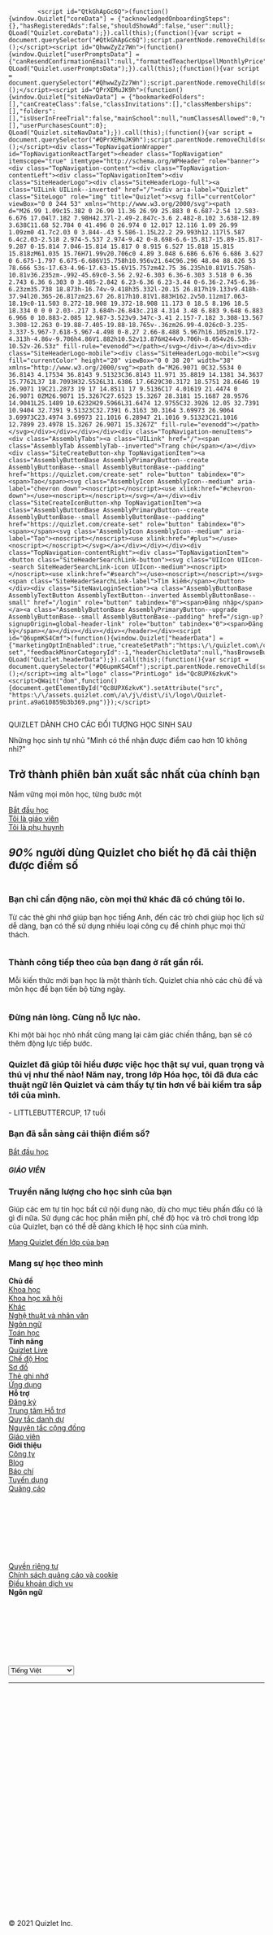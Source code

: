 
<!DOCTYPE html>

<html lang="vi" class="webkit chrome cursor">
<head><title>Nhiều học cụ và thẻ ghi nhớ, tất cả đều miễn phí | Quizlet</title><link rel="preconnect" href="https://assets.quizlet.com"><link as="font" crossorigin="anonymous" href="https://assets.quizlet.com/a/j/dist/i/fonts/latin-basic/hurmegeosans-no2-400.7f3badcdcf2aadb.woff2" rel="preload" type="font/woff2"><link as="font" crossorigin="anonymous" href="https://assets.quizlet.com/a/j/dist/i/fonts/latin-sup/hurmegeosans-no2-400.0e0d6172d8923f8.woff2" rel="preload" type="font/woff2"><link as="font" crossorigin="anonymous" href="https://assets.quizlet.com/a/j/dist/i/fonts/latin-basic/hurmegeosans-no2-600.58e7761738b2022.woff2" rel="preload" type="font/woff2"><link as="font" crossorigin="anonymous" href="https://assets.quizlet.com/a/j/dist/i/fonts/latin-ext/hurmegeosans-no2-600.5fc563260c39eea.woff2" rel="preload" type="font/woff2"><link as="font" crossorigin="anonymous" href="https://assets.quizlet.com/a/j/dist/i/fonts/latin-sup/hurmegeosans-no2-600.9c15c1f83df97ea.woff2" rel="preload" type="font/woff2"><link as="font" crossorigin="anonymous" href="https://assets.quizlet.com/a/j/dist/i/fonts/latin-basic/hurmegeosans-no2-700.97a80bb0229b9a8.woff2" rel="preload" type="font/woff2"><link as="font" crossorigin="anonymous" href="https://assets.quizlet.com/a/j/dist/i/fonts/latin-sup/hurmegeosans-no2-700.42f8ecee380b6fd.woff2" rel="preload" type="font/woff2"><link as="fetch" crossorigin="anonymous" href="https://assets.quizlet.com/a/j/dist/i/icons.28d55ff22cc78a79fae7.svg" rel="preload"><link rel="stylesheet" type="text/css" href="https://assets.quizlet.com/a/j/dist/c/global.29e01abcdd0cee8.css"><link rel="stylesheet" type="text/css" href="https://assets.quizlet.com/a/j/dist/c/prismic.81bf60366b66e07.css"><link rel="stylesheet" type="text/css" href="https://assets.quizlet.com/a/j/dist/c/prismic_homepage.c115f8161610a4b.css"><link rel="stylesheet" type="text/css" href="https://assets.quizlet.com/a/j/dist/c/common.3e0db5947f1fd83.css"><link rel="stylesheet" type="text/css" href="https://assets.quizlet.com/a/j/dist/c/ui.b10a1a4c1356f26.css"><link rel="stylesheet" type="text/css" href="https://assets.quizlet.com/a/j/dist/c/header_and_common.ecf79f5c3fb561a.css"><meta property="og:site_name" content="Quizlet"><meta name="viewport" content="width=device-width, initial-scale=1.0, maximum-scale=5.0"><link rel="shortcut icon" href="https://assets.quizlet.com/a/j/dist/i/favicon.6e263725c926227.ico"><link rel="manifest" href="/manifest.webmanifest"><meta name="description" content="Quizlet cung cấp các công cụ học tập đơn giản giúp bạn có thể học bất cứ gì. Bắt đầu học hôm nay với các thẻ ghi nhớ, trò chơi và học cụ — tất cả đều miễn phí."><meta property="og:title" content="Quizlet"><meta property="og:type" content="website"><meta property="og:image" content="https://assets.quizlet.com/a/j/dist/i/brandmark/1024.ce363eb63469f80.png"><meta property="fb:app_id" content="2232594215"><script type="application/ld+json">{"@context":"http://schema.org","@type":"WebSite","url":"https://quizlet.com/","potentialAction":{"@type":"SearchAction","target":"https://quizlet.com/subject/{q}/","query-input":"required name=q"}}</script><link rel="canonical" href="https://quizlet.com/vi"><link rel="alternate" href="https://quizlet.com/de" hreflang="de"><link rel="alternate" href="https://quizlet.com/en-gb" hreflang="en-gb"><link rel="alternate" href="https://quizlet.com/" hreflang="en-us"><link rel="alternate" href="https://quizlet.com/es" hreflang="es"><link rel="alternate" href="https://quizlet.com/fr-fr" hreflang="fr-fr"><link rel="alternate" href="https://quizlet.com/fr-ca" hreflang="fr-ca"><link rel="alternate" href="https://quizlet.com/id" hreflang="id"><link rel="alternate" href="https://quizlet.com/it" hreflang="it"><link rel="alternate" href="https://quizlet.com/nl" hreflang="nl"><link rel="alternate" href="https://quizlet.com/pl" hreflang="pl"><link rel="alternate" href="https://quizlet.com/pt-br" hreflang="pt-br"><link rel="alternate" href="https://quizlet.com/ru" hreflang="ru"><link rel="alternate" href="https://quizlet.com/tr" hreflang="tr"><link rel="alternate" href="https://quizlet.com/vi" hreflang="vi"><link rel="alternate" href="https://quizlet.com/ko" hreflang="ko"><link rel="alternate" href="https://quizlet.com/zh-cn" hreflang="zh-cn"><link rel="alternate" href="https://quizlet.com/zh-tw" hreflang="zh-tw"><link rel="alternate" href="https://quizlet.com/ja" hreflang="ja"><meta name="referrer" content="origin-when-cross-origin"><meta name="color-scheme" content="light dark"><script>var _rollbarConfig = {"accessToken":"27dcc4189dcf44d98247b58699a3e517","captureUncaught":true,"captureUnhandledRejections":true,"enabled":true,"hostWhiteList":["quizlet.com\\\/(?!(static\\\/rollbar))"],"ignoredMessages":["InvalidStateError","UnknownError","Can't execute code from a freed script","Cannot read property 'getBoundingClientRect' of null","null is not an object (evaluating 'elem.getBoundingClientRect')","Unexpected end of script","Unexpected EOF","Unexpected token","You cannot select a question if the current study step is not a question. The current study step type is: Checkpoint.","Other unknown error exception_not_found","ResizeObserver loop limit exceeded","Origin is not allowed.*","Ad container with id dfp-.*",".*__gCrWeb.*",".*b\\.postMessage is not a function.*",".*evaluating 'a.__AMP_TOP'*",".*The play\\(\\) request was interrupted by a call to pause\\(\\).*",".*mobicip.*",".*hilitor.*",".*Blocked a frame with origin.*",".*event is not defined.*",".*get property 'page_attr_domain' of undefined or null.*",".*didEnterViewPort",".*ms exceeded"],"maxItems":50,"payload":{"code_version":"ac7b65af11f0102637d6962f9aab98f69d24e1aa","context":"Homepage\/index","q_domain":"loggedoutcontent","q_group":"usergrowth","q_subdomain":"homepagelo","q_subgroup":"activation","server":{"root":".\/"},"environment":"production","client":{"javascript":{"source_map_enabled":true,"code_version":"ac7b65af11f0102637d6962f9aab98f69d24e1aa","guess_uncaught_frames":true}},"person":{"id":"-1499906917220928900","username":null}},"rollbarJsUrl":"\/static\/rollbarv2.3.9.min.js"};if (window.location.host === 'localhost') _rollbarConfig.payload.environment = 'development';_rollbarConfig.transform = function(payload) {try {if (window.FS) payload.fullstoryUrl = FS.getCurrentSessionURL(true);function o(m) {payload.q_domain = m[0];payload.q_subdomain = m[1];payload.q_group = m[2];payload.q_subgroup = m[3];return payload;}var T = ["\/Ads:\/","ads","adpartner","ads",null,"\/AppleAppStoreNotification\/","payments",null,"subscriptions",null,"\/GMS\/","payments",null,"subscriptions",null,"\/zuora\/","payments",null,"subscriptions",null,"\/TypeError: Cannot get property 'timeStamp' of undefined or null\/","ads",null,"ads",null,"\/utm_source=adbless\/","ads",null,"ads",null];var S = ["\/app\\\/j\\\/ads\\\/|app\\\/j\\\/components\\\/(Ad|AdHeading|SetPage.*?Adz?s?)\\.tsx\/","ads","adpartner","ads",null,"\/app\\\/j\\\/.+\\\/.*(Seller|Verified)\/","learningassistant","studypaths","learningassistant",null,"\/app\\\/j\\\/admin_premium\\\/\/","learningassistant","studypaths","learningassistant",null,"\/app\\\/j\\\/co.*\\\/.+\\\/.*(Paid|Premium|Preview|Purchaseable|PrepPack)\/","learningassistant","studypaths","learningassistant",null,"\/app\\\/j\\\/prep_packs\\\/\/","learningassistant","studypaths","learningassistant",null,"\/marketplace\/","learningassistant","studypaths","learningassistant",null,"\/ads\\.intentiq\\.com\/","ads",null,"ads",null];var b = payload.body || {};var e = b.trace && b.trace.exception;var d = (e && (e.raw || e.description || e.message)) || (b.message && b.message.body);if (d.length) for (var i1 = 0; i1 < T.length; i1 += 5) if (d.match(new RegExp(T[i1], 'i'))) return o(T.slice(i1 + 1, i1 + 4));for (var f = '', fs = (b.trace && b.trace.frames) || [], i2 = 0; i2 < fs.length; f += (fs[i2] && fs[i2].filename && '|'+fs[i2].filename) || '', i2++);if (f.length) for (var i3 = 0; i3 < S.length; i3 += 5) if (f.match(new RegExp(S[i3], 'i'))) return o(S.slice(i3 + 1, i3 + 4));return payload;} catch (e) {return payload;}};_rollbarConfig.checkIgnore = function shouldIgnore(isUncaught, args, payload) {if (navigator.plugins["Gnome Shell Integration"]) {return true;}var body = payload.body || {};var ted = body.trace && body.trace.exception && body.trace.exception.description;var tews = (body.trace && body.trace.extra && body.trace.extra._wrappedSource);if (ted && tews && ted === 'TypeError: window.top is null' && tews.match(/handlePageBlur\(\)/)) {return true;}if (ted && ted.match(/Uncaught TypeError: no access/)) {var t = body.telemetry || [];for (var i = t.length - 1; i >= 0; i--) {var tb = (t[i] && t[i].body) || {};if (tb.message === "no access" && tb.stack && tb.stack.replace(/[\r\n]/,'').match(/TypeError: no access.*HTMLVideoElement/gm)) {return true;}}}if (ted && ted.match(/__firefox__/)) return true;if (ted && ted.match(/identifier is a reserved word/i)) return true;var ter = body.trace && body.trace.exception && body.trace.exception.raw;if (ter && (ter.match(/TypeError: Failed to fetch/) ||    ter.match(/TypeError: The certificate for this server is invalid.*pagead2\.googlesyndication\.com/) ||ter.match(/TypeError: An SSL error has occurred and a secure connection to the server cannot be made/))) {var t = body.telemetry || [];for (var i = t.length - 1; i >= 0; i--) {var tb = (t[i] && t[i].body) || {};if (tb.status_code === null && tb.method === "get" && tb.subtype === "fetch" && tb.url && tb.url.match(/\.googlesyndication\.com/)) {return true;}}}var m = (body.message && body.message.body) || (body.exception && body.exception && body.exception.message);if (m && (m.match(/unhandled rejection was null or undefined/) || m.match(/Access-Control-Allow-Origin/))) {return true;}var tem = (body.trace && body.trace.exception && body.trace.exception.message);var otf = (body.orig_trace && body.orig_trace.frames) || [];if (tem && (tem.match(/this\.selector is null/) || tem.match(/s is undefined/) || tem.match(/src/))) {for (var i = otf.length - 1; i >= 0; i--) {var of = (otf[i] && otf[i].filename) || "";if (of && (of.match(/https:\/\/cdn\.cookielaw\.org.*\.js/))) {return true;}}}if (tem && tem.match(/property \'frameElement\' of null/)) {for (var i = otf.length - 1; i >= 0; i--) {var of = (otf[i] && otf[i].filename) || "";if (of && (of.match(/moatads/))) return true;}}if (tem && tem.match(/undefined is not an object \(evaluating \'t\.renderTimes\[c\]\.timeStamp\'\)/)) {for (var i = otf.length - 1; i >= 0; i--) {var of = (otf[i] && otf[i].filename) || "";if (of && (of.match(/https:\/\/c\.amazon-adsystem\.com\/aax2\/apstag\.js/))) {return true;}}}return false;};</script><script>var _originForRollbar = window.location.origin || window.location.protocol + '//' + window.location.hostname + (window.location.port ? ':' + window.location.port: '');_rollbarConfig.enabled = _rollbarConfig.enabled && _originForRollbar === "https:\/\/quizlet.com";</script><script>!function(r){function o(n){if(e[n])return e[n].exports;var t=e[n]={exports:{},id:n,loaded:!1};return r[n].call(t.exports,t,t.exports,o),t.loaded=!0,t.exports}var e={};return o.m=r,o.c=e,o.p="",o(0)}([function(r,o,e){"use strict";var n=e(1),t=e(4);_rollbarConfig=_rollbarConfig||{},_rollbarConfig.rollbarJsUrl=_rollbarConfig.rollbarJsUrl||"https://cdnjs.cloudflare.com/ajax/libs/rollbar.js/2.6.1/rollbar.min.js",_rollbarConfig.async=void 0===_rollbarConfig.async||_rollbarConfig.async;var a=n.setupShim(window,_rollbarConfig),l=t(_rollbarConfig);window.rollbar=n.Rollbar,a.loadFull(window,document,!_rollbarConfig.async,_rollbarConfig,l)},function(r,o,e){"use strict";function n(r){return function(){try{return r.apply(this,arguments)}catch(r){try{console.error("[Rollbar]: Internal error",r)}catch(r){}}}}function t(r,o){this.options=r,this._rollbarOldOnError=null;var e=s++;this.shimId=function(){return e},"undefined"!=typeof window&&window._rollbarShims&&(window._rollbarShims[e]={handler:o,messages:[]})}function a(r,o){if(r){var e=o.globalAlias||"Rollbar";if("object"==typeof r[e])return r[e];r._rollbarShims={},r._rollbarWrappedError=null;var t=new p(o);return n(function(){o.captureUncaught&&(t._rollbarOldOnError=r.onerror,i.captureUncaughtExceptions(r,t,!0),i.wrapGlobals(r,t,!0)),o.captureUnhandledRejections&&i.captureUnhandledRejections(r,t,!0);var n=o.autoInstrument;return o.enabled!==!1&&(void 0===n||n===!0||"object"==typeof n&&n.network)&&r.addEventListener&&(r.addEventListener("load",t.captureLoad.bind(t)),r.addEventListener("DOMContentLoaded",t.captureDomContentLoaded.bind(t))),r[e]=t,t})()}}function l(r){return n(function(){var o=this,e=Array.prototype.slice.call(arguments,0),n={shim:o,method:r,args:e,ts:new Date};window._rollbarShims[this.shimId()].messages.push(n)})}var i=e(2),s=0,d=e(3),c=function(r,o){return new t(r,o)},p=function(r){return new d(c,r)};t.prototype.loadFull=function(r,o,e,t,a){var l=function(){var o;if(void 0===r._rollbarDidLoad){o=new Error("rollbar.js did not load");for(var e,n,t,l,i=0;e=r._rollbarShims[i++];)for(e=e.messages||[];n=e.shift();)for(t=n.args||[],i=0;i<t.length;++i)if(l=t[i],"function"==typeof l){l(o);break}}"function"==typeof a&&a(o)},i=!1,s=o.createElement("script"),d=o.getElementsByTagName("script")[0],c=d.parentNode;s.crossOrigin="",s.src=t.rollbarJsUrl,e||(s.async=!0),s.onload=s.onreadystatechange=n(function(){if(!(i||this.readyState&&"loaded"!==this.readyState&&"complete"!==this.readyState)){s.onload=s.onreadystatechange=null;try{c.removeChild(s)}catch(r){}i=!0,l()}}),c.insertBefore(s,d)},t.prototype.wrap=function(r,o,e){try{var n;if(n="function"==typeof o?o:function(){return o||{}},"function"!=typeof r)return r;if(r._isWrap)return r;if(!r._rollbar_wrapped&&(r._rollbar_wrapped=function(){e&&"function"==typeof e&&e.apply(this,arguments);try{return r.apply(this,arguments)}catch(e){var o=e;throw o&&("string"==typeof o&&(o=new String(o)),o._rollbarContext=n()||{},o._rollbarContext._wrappedSource=r.toString(),window._rollbarWrappedError=o),o}},r._rollbar_wrapped._isWrap=!0,r.hasOwnProperty))for(var t in r)r.hasOwnProperty(t)&&(r._rollbar_wrapped[t]=r[t]);return r._rollbar_wrapped}catch(o){return r}};for(var u="log,debug,info,warn,warning,error,critical,global,configure,handleUncaughtException,handleUnhandledRejection,captureEvent,captureDomContentLoaded,captureLoad".split(","),f=0;f<u.length;++f)t.prototype[u[f]]=l(u[f]);r.exports={setupShim:a,Rollbar:p}},function(r,o){"use strict";function e(r,o,e){if(r){var t;if("function"==typeof o._rollbarOldOnError)t=o._rollbarOldOnError;else if(r.onerror){for(t=r.onerror;t._rollbarOldOnError;)t=t._rollbarOldOnError;o._rollbarOldOnError=t}var a=function(){var e=Array.prototype.slice.call(arguments,0);n(r,o,t,e)};e&&(a._rollbarOldOnError=t),r.onerror=a}}function n(r,o,e,n){r._rollbarWrappedError&&(n[4]||(n[4]=r._rollbarWrappedError),n[5]||(n[5]=r._rollbarWrappedError._rollbarContext),r._rollbarWrappedError=null),o.handleUncaughtException.apply(o,n),e&&e.apply(r,n)}function t(r,o,e){if(r){"function"==typeof r._rollbarURH&&r._rollbarURH.belongsToShim&&r.removeEventListener("unhandledrejection",r._rollbarURH);var n=function(r){var e,n,t;try{e=r.reason}catch(r){e=void 0}try{n=r.promise}catch(r){n="[unhandledrejection] error getting `promise` from event"}try{t=r.detail,!e&&t&&(e=t.reason,n=t.promise)}catch(r){}e||(e="[unhandledrejection] error getting `reason` from event"),o&&o.handleUnhandledRejection&&o.handleUnhandledRejection(e,n)};n.belongsToShim=e,r._rollbarURH=n,r.addEventListener("unhandledrejection",n)}}function a(r,o,e){if(r){var n,t,a="EventTarget,Window,Node,ApplicationCache,AudioTrackList,ChannelMergerNode,CryptoOperation,EventSource,FileReader,HTMLUnknownElement,IDBDatabase,IDBRequest,IDBTransaction,KeyOperation,MediaController,MessagePort,ModalWindow,Notification,SVGElementInstance,Screen,TextTrack,TextTrackCue,TextTrackList,WebSocket,WebSocketWorker,Worker,XMLHttpRequest,XMLHttpRequestEventTarget,XMLHttpRequestUpload".split(",");for(n=0;n<a.length;++n)t=a[n],r[t]&&r[t].prototype&&l(o,r[t].prototype,e)}}function l(r,o,e){if(o.hasOwnProperty&&o.hasOwnProperty("addEventListener")){for(var n=o.addEventListener;n._rollbarOldAdd&&n.belongsToShim;)n=n._rollbarOldAdd;var t=function(o,e,t){n.call(this,o,r.wrap(e),t)};t._rollbarOldAdd=n,t.belongsToShim=e,o.addEventListener=t;for(var a=o.removeEventListener;a._rollbarOldRemove&&a.belongsToShim;)a=a._rollbarOldRemove;var l=function(r,o,e){a.call(this,r,o&&o._rollbar_wrapped||o,e)};l._rollbarOldRemove=a,l.belongsToShim=e,o.removeEventListener=l}}r.exports={captureUncaughtExceptions:e,captureUnhandledRejections:t,wrapGlobals:a}},function(r,o){"use strict";function e(r,o){this.impl=r(o,this),this.options=o,n(e.prototype)}function n(r){for(var o=function(r){return function(){var o=Array.prototype.slice.call(arguments,0);if(this.impl[r])return this.impl[r].apply(this.impl,o)}},e="log,debug,info,warn,warning,error,critical,global,configure,handleUncaughtException,handleUnhandledRejection,_createItem,wrap,loadFull,shimId,captureEvent,captureDomContentLoaded,captureLoad".split(","),n=0;n<e.length;n++)r[e[n]]=o(e[n])}e.prototype._swapAndProcessMessages=function(r,o){this.impl=r(this.options);for(var e,n,t;e=o.shift();)n=e.method,t=e.args,this[n]&&"function"==typeof this[n]&&("captureDomContentLoaded"===n||"captureLoad"===n?this[n].apply(this,[t[0],e.ts]):this[n].apply(this,t));return this},r.exports=e},function(r,o){"use strict";r.exports=function(r){return function(o){if(!o&&!window._rollbarInitialized){r=r||{};for(var e,n,t=r.globalAlias||"Rollbar",a=window.rollbar,l=function(r){return new a(r)},i=0;e=window._rollbarShims[i++];)n||(n=e.handler),e.handler._swapAndProcessMessages(l,e.messages);window[t]=n,window._rollbarInitialized=!0}}}}]);</script><script>var Quizlet = {"LOGGED_IN":false,"SERVER_TIME":1619059311,"DEBUG":false,"shouldReportLoggingErrors":true,"cstokenName":"qtkn","blackAndWhitelistObfuscatedRegexesByLang":{"en":{"black":"b\\ttubs\\ehts\\nib\\|b\\ssas\\ehts\\nib\\|huggin|eloh?]s\\-[ytoob|eloh?]s\\-[ttub|rekcuss\\)kcoc|kcid:?(|b\\?skcid?)s\\a?:(s\\?staeb\\|b\\kcids\\ymb\\|)kcoc|kcid:?(s\\)ruoy|sih|ym|a:?(s\\kcusb\\|b\\ffo?s\\gnikrejb\\|b\\ffo?]-s\\[krejb\\|b\\ffo?s\\gnikcajb\\|b\\ffo?]-s\\[kcajb\\|kcid?s\\yeknod|b\\erohwb\\|toggaf|b\\zzijb\\|b\\boj?]-s\\[wolbb\\|b\\eye?]-s\\[tnalsb\\|b\\yekcoj?]-s\\[lemacb\\|b\\ssa?]-s\\[dralb\\|b\\ssa?]-s\\[tafb\\|nmad?]-s\\[dog|daeh*s\\lewot|kcoc*s\\?skcus|kcid*s\\?skcus|regginb\\|)dr!?(agginb\\|rekcap*s\\egduf|kcuf|ssa?]-s\\[bmud|gab?]-s\\[ehcuod|b\\?stnucb\\|kcuskcoc|b\\?selohssab\\","white":"b\\tnuc]\u00ff|\u00f6|\u00ef|\u00e4|\u00fc]\u0233|\u016b|\u0153|\u014d|\u012b|\u0113|\u00e6|\u0101|u|i[db\\|ttubs\\ehts\\nis\\)mih|reh|uoy|em:?(s\\etib|ttubs\\ehts\\nis\\niap|ssas\\ehts\\nis\\niap"},"es":{"black":"nole]j|g[oc|]a|o[reluc|)agrev|adreim:?(?]-s\\[al?]-s\\[a?]-s\\[etev|b\\agrevb\\|sallopalpos|b\\?sa?kkiramb\\|]o|a[damam|solucemal|atup]o|a[jih|atup?]-s\\[ed?]-s\\[]o|a[jih|ajap?]-s\\[anu?]-s\\[recah|)rod|r:?(allof|erdam]-s\\[ut]-s\\[ed]-s\\[ahcnoc|sallopapuhc|]oa[dapuhc","white":"b\\esrallofirepmeb\\|b\\arelucseb\\|b\\odapuhcs\\?ratseb\\"},"de":{"black":"lethcuwhcs|rehcstulznawhcs|neppop|nrepmip|reggin|itfum|neseom|es\u00f6m|emmik|ekanak|eztarbkcak|eztof|kcifb\\|nesmub|hcsrab\\|rettirlana","white":"b\\?eztesegs\\?sehcs?'kcifb\\"}},"audioSpeeds":{"ja":{"normal":83,"slow":60,"medium":70},"ko":{"normal":83,"slow":60,"medium":70},"fr":{"normal":100,"slow":60,"medium":75},"default":{"normal":100,"slow":70,"medium":85}},"cloudFlareRay":"643b7ed9ffa5c75d-HAN","dataDogRUMAppConfig":{"applicationId":"0f1645fd-ded9-480a-8ea0-fed4e53eb287","clientToken":"puba96159dd70cb6e36c91af0fc971406bb","env":"prod","resourceSampleRate":100,"sampleRate":0.01,"version":"ac7b65af11f0102637d6962f9aab98f69d24e1aa"},"ownershipTags":{"q_domain":"loggedoutcontent","q_group":"usergrowth","q_subdomain":"homepagelo","q_subgroup":"activation"},"didJustUpgrade":null,"uid":"-1499906917220928900","user":null,"abTestConfiguration":[{"name":"FloorOpenWrap[default,ads]","canEnroll":false,"copyTestConfiguration":null,"prismicTestConfiguration":null,"isEnrolled":false,"variationSubjectToEnrollmentRules":null},{"name":"FlashcardAdPreload[default,ads]","canEnroll":false,"copyTestConfiguration":null,"prismicTestConfiguration":null,"isEnrolled":false,"variationSubjectToEnrollmentRules":null},{"name":"PreloadI18n","canEnroll":false,"copyTestConfiguration":null,"prismicTestConfiguration":null,"isEnrolled":true,"variationSubjectToEnrollmentRules":"control"},{"name":"AdLightningScriptHoldOut[default,ads]","canEnroll":false,"copyTestConfiguration":null,"prismicTestConfiguration":null,"isEnrolled":false,"variationSubjectToEnrollmentRules":null},{"name":"ClientEventloggerDelivery","canEnroll":false,"copyTestConfiguration":null,"prismicTestConfiguration":null,"isEnrolled":true,"variationSubjectToEnrollmentRules":"control"},{"name":"LearnModeRemoveSidebarAds[default,ads]","canEnroll":true,"copyTestConfiguration":null,"prismicTestConfiguration":null,"isEnrolled":false,"variationSubjectToEnrollmentRules":"control"},{"name":"DestroySlotOnUnmountedAdComponent[default,ads]","canEnroll":false,"copyTestConfiguration":null,"prismicTestConfiguration":null,"isEnrolled":false,"variationSubjectToEnrollmentRules":null},{"name":"SetPageStudyTopNav[default,engagement,growth,ads]","canEnroll":false,"copyTestConfiguration":null,"prismicTestConfiguration":null,"isEnrolled":false,"variationSubjectToEnrollmentRules":null},{"name":"CompareFreePlan[default,subscriptions]","canEnroll":false,"copyTestConfiguration":null,"prismicTestConfiguration":null,"isEnrolled":false,"variationSubjectToEnrollmentRules":null},{"name":"FullPageSignupV2[default,growth]","canEnroll":false,"copyTestConfiguration":null,"prismicTestConfiguration":null,"isEnrolled":true,"variationSubjectToEnrollmentRules":"control"},{"name":"CardPreviewAdDismissable[default,ads]","canEnroll":true,"copyTestConfiguration":null,"prismicTestConfiguration":null,"isEnrolled":false,"variationSubjectToEnrollmentRules":"control"},{"name":"SignupFormRemoveFinePrint[default,growth]","canEnroll":false,"copyTestConfiguration":null,"prismicTestConfiguration":null,"isEnrolled":false,"variationSubjectToEnrollmentRules":"experiment"},{"name":"SignupFormValueProp[default,growth]","canEnroll":false,"copyTestConfiguration":null,"prismicTestConfiguration":null,"isEnrolled":true,"variationSubjectToEnrollmentRules":"v1"},{"name":"CaptureBirthdayOnFBSignupWeb[default,growth]","canEnroll":true,"copyTestConfiguration":null,"prismicTestConfiguration":null,"isEnrolled":false,"variationSubjectToEnrollmentRules":"enabled"},{"name":"CaptureBirthdayOnFBSignupNative[default,growth]","canEnroll":false,"copyTestConfiguration":null,"prismicTestConfiguration":null,"isEnrolled":false,"variationSubjectToEnrollmentRules":null},{"name":"SignupAssemblification[default,growth]","canEnroll":false,"copyTestConfiguration":null,"prismicTestConfiguration":null,"isEnrolled":false,"variationSubjectToEnrollmentRules":null},{"name":"CardsPreviewSignupCardPlacement[default,growth]","canEnroll":false,"copyTestConfiguration":null,"prismicTestConfiguration":null,"isEnrolled":false,"variationSubjectToEnrollmentRules":"control"},{"name":"ZuoraCheckoutPage[default,subscriptions]","canEnroll":false,"copyTestConfiguration":null,"prismicTestConfiguration":null,"isEnrolled":false,"variationSubjectToEnrollmentRules":null},{"name":"RefreshRestrictionOnModalAction[default,ads]","canEnroll":true,"copyTestConfiguration":null,"prismicTestConfiguration":null,"isEnrolled":false,"variationSubjectToEnrollmentRules":"control"},{"name":"ClearAdSlotBeforeResize[default,ads]","canEnroll":false,"copyTestConfiguration":null,"prismicTestConfiguration":null,"isEnrolled":false,"variationSubjectToEnrollmentRules":null},{"name":"StudyModesTopNavRound2[default,ads,engagement,growth]","canEnroll":false,"copyTestConfiguration":null,"prismicTestConfiguration":null,"isEnrolled":false,"variationSubjectToEnrollmentRules":"newTopNav"},{"name":"OpenWrapIdentityHubSolutionsHoldbackV2[default,ads]","canEnroll":false,"copyTestConfiguration":null,"prismicTestConfiguration":null,"isEnrolled":false,"variationSubjectToEnrollmentRules":null},{"name":"EnableBritePool[default,ads]","canEnroll":true,"copyTestConfiguration":null,"prismicTestConfiguration":null,"isEnrolled":false,"variationSubjectToEnrollmentRules":"enabled"},{"name":"SetPageStudyPreviewSignupOptionsReorderV2[default,growth]","canEnroll":false,"copyTestConfiguration":null,"prismicTestConfiguration":null,"isEnrolled":false,"variationSubjectToEnrollmentRules":"variant2"},{"name":"SideBarAdsSizingV2[default,ads]","canEnroll":false,"copyTestConfiguration":null,"prismicTestConfiguration":null,"isEnrolled":false,"variationSubjectToEnrollmentRules":null},{"name":"SetPageSideAdsStickyHoldback[default,ads]","canEnroll":false,"copyTestConfiguration":null,"prismicTestConfiguration":null,"isEnrolled":false,"variationSubjectToEnrollmentRules":null},{"name":"AscendeumOnSetPageV2","canEnroll":false,"copyTestConfiguration":null,"prismicTestConfiguration":null,"isEnrolled":false,"variationSubjectToEnrollmentRules":null},{"name":"JsAssetDefaultPriority","canEnroll":false,"copyTestConfiguration":null,"prismicTestConfiguration":null,"isEnrolled":false,"variationSubjectToEnrollmentRules":"control"},{"name":"StudyLoopMilestone1[default,ads,engagement]","canEnroll":false,"copyTestConfiguration":null,"prismicTestConfiguration":null,"isEnrolled":false,"variationSubjectToEnrollmentRules":null},{"name":"SpellStudyModeAdV2[default,ads]","canEnroll":true,"copyTestConfiguration":null,"prismicTestConfiguration":null,"isEnrolled":false,"variationSubjectToEnrollmentRules":"firstEvery5"},{"name":"WriteStudyModeAdV2[default,ads]","canEnroll":true,"copyTestConfiguration":null,"prismicTestConfiguration":null,"isEnrolled":false,"variationSubjectToEnrollmentRules":"control"},{"name":"SuggestedSetsCarouselRedesign","canEnroll":false,"copyTestConfiguration":null,"prismicTestConfiguration":null,"isEnrolled":false,"variationSubjectToEnrollmentRules":null},{"name":"ParentCheckoutV2[default,subscriptions]","canEnroll":true,"copyTestConfiguration":null,"prismicTestConfiguration":null,"isEnrolled":false,"variationSubjectToEnrollmentRules":"control"},{"name":"GeneratedMcqDistractorsT12021[default,engagement]","canEnroll":true,"copyTestConfiguration":null,"prismicTestConfiguration":null,"isEnrolled":false,"variationSubjectToEnrollmentRules":"control"},{"name":"AscendeumAdsV7","canEnroll":true,"copyTestConfiguration":null,"prismicTestConfiguration":null,"isEnrolled":false,"variationSubjectToEnrollmentRules":"control"},{"name":"TeacherReferralsLanding[default,growth]","canEnroll":false,"copyTestConfiguration":null,"prismicTestConfiguration":null,"isEnrolled":false,"variationSubjectToEnrollmentRules":null},{"name":"SetPageMwebNativeShare[default,growth]","canEnroll":true,"copyTestConfiguration":null,"prismicTestConfiguration":null,"isEnrolled":false,"variationSubjectToEnrollmentRules":"experiment"},{"name":"LoginWithEmail","canEnroll":false,"copyTestConfiguration":null,"prismicTestConfiguration":null,"isEnrolled":false,"variationSubjectToEnrollmentRules":null},{"name":"NoDuplicateEmailOauthWeb","canEnroll":false,"copyTestConfiguration":null,"prismicTestConfiguration":null,"isEnrolled":false,"variationSubjectToEnrollmentRules":null},{"name":"SimplifiedSetPageTest","canEnroll":false,"copyTestConfiguration":null,"prismicTestConfiguration":null,"isEnrolled":false,"variationSubjectToEnrollmentRules":null},{"name":"OptimizeSetPageClassSetsQuery[default,growth]","canEnroll":false,"copyTestConfiguration":null,"prismicTestConfiguration":null,"isEnrolled":false,"variationSubjectToEnrollmentRules":null},{"name":"SearchCoursesPhrasesHoldoutV2[default,suggestions]","canEnroll":false,"copyTestConfiguration":null,"prismicTestConfiguration":null,"isEnrolled":false,"variationSubjectToEnrollmentRules":"experiment"},{"name":"SearchBeTheChange[default,search,marketplace]","canEnroll":false,"copyTestConfiguration":null,"prismicTestConfiguration":null,"isEnrolled":false,"variationSubjectToEnrollmentRules":null},{"name":"adsHoldOut_20180315","canEnroll":false,"copyTestConfiguration":null,"prismicTestConfiguration":null,"isEnrolled":false,"variationSubjectToEnrollmentRules":null},{"name":"SearchShouldLogImpressions","canEnroll":false,"copyTestConfiguration":null,"prismicTestConfiguration":null,"isEnrolled":false,"variationSubjectToEnrollmentRules":"shouldLog"},{"name":"FlashcardsHintWithFlip[default,growth]","canEnroll":false,"copyTestConfiguration":null,"prismicTestConfiguration":null,"isEnrolled":false,"variationSubjectToEnrollmentRules":null},{"name":"SetPageSetPreviewSsr","canEnroll":true,"copyTestConfiguration":null,"prismicTestConfiguration":null,"isEnrolled":false,"variationSubjectToEnrollmentRules":"contentfulWithWaitCursor"},{"name":"SearchLinearRankingFunction[default,search]","canEnroll":true,"copyTestConfiguration":null,"prismicTestConfiguration":null,"isEnrolled":false,"variationSubjectToEnrollmentRules":"experiment"},{"name":"SetPageEarlyLinks","canEnroll":false,"copyTestConfiguration":null,"prismicTestConfiguration":null,"isEnrolled":false,"variationSubjectToEnrollmentRules":null},{"name":"FillInTheBlankML","canEnroll":false,"copyTestConfiguration":null,"prismicTestConfiguration":null,"isEnrolled":false,"variationSubjectToEnrollmentRules":null},{"name":"SurveyFakeDoor[default,growth]","canEnroll":false,"copyTestConfiguration":null,"prismicTestConfiguration":null,"isEnrolled":false,"variationSubjectToEnrollmentRules":null},{"name":"CopyABTestModesCardsSignupTitleekNma","canEnroll":false,"copyTestConfiguration":{"name":"CopyABTestModesCardsSignupTitleekNma","messageKey":"modes.cards.signup.title","targetLocale":"en-us","variations":{"Continue Studying":"Sign up and continue studying. It's free!"},"owningTeam":"activation"},"prismicTestConfiguration":null,"isEnrolled":false,"variationSubjectToEnrollmentRules":"control"},{"name":"CopyABTestGlobalSignUpModalIAmAParenteQPEk","canEnroll":false,"copyTestConfiguration":{"name":"CopyABTestGlobalSignUpModalIAmAParenteQPEk","messageKey":"global.sign_up_modal.i_am_a_parent","targetLocale":"en-us","variations":{"variation1":"I'm a parent of a student"},"owningTeam":"subs growth"},"prismicTestConfiguration":null,"isEnrolled":false,"variationSubjectToEnrollmentRules":null}],"i18nFlagExternalizedMessages":false,"isGoogleOneTapEnabled":true,"isPageloadDataCollectionEnabled":true,"adConfig":{"adsDisabledReasons":["logged_out_homepage"],"areAdsDisabled":true,"britePool":{"enabled":false,"apiKey":"4db31df1-e5c3-4614-987e-6a57915379db"},"browserData":{"browserVersion":"90.0.4430.85","osName":"Linux","osVersion":"","countryCode":"vn","regionCode":"hn"},"forcePWTVersionId":null,"isBCSEnabled":false,"keyValues":{"childDirected":"no","n":"vi","l":"0","pa":"Homepage_index","p":"1","v":"1","iefft":"1","rpv":"93","b":"Chrome","ot":"0"},"outOfPageSlotsNumber":0,"registeredAds":[],"shouldClearAdSlot":false,"shouldLogAdRequests":false,"shouldLogOWReceivedBids":false,"shouldLogWinningBids":true,"shouldFloorOpenWrap":false,"shouldUseAscendeum":false,"tagForChildDirectedTreatment":0},"underAgeCutoff":13,"upsellPrice":"47,88\u00a0US$","upsellMonthlyPrice":"3,99\u00a0US$","upsellProductType":14,"freeTrialPrice":"0\u00a0US$","goUpsellPrice":"35,88\u00a0US$","goUpsellMonthlyPrice":"2,99\u00a0US$","recurlyKey":"ewr1-74WTM8nDUDdRhj2nlyzwZj","extraSessionUUIDs":["b94ad8cc-461d-4cac-b19c-b1d7743ea096","1f491035-af6b-47fa-8882-583f5d24c4c6","2728b1e7-6976-4f45-a216-ec36f44df366","aec766d1-73df-4ed8-a20e-111a4818e848","a0f5676a-f88d-4c51-a79f-bcbbf0be3a20"],"countryCode":"vn","lowerTeacherAgeBound":20,"upperTeacherAgeBound":80,"requestId":"FzsNKjAR6sG9aaD699e3","colorTheme":"default","colorThemeFromSystem":true,"upgradeData":{"freeTrial":{"amount":7,"unit":"day"},"willUpgradeThroughPartner":false},"derivedLocale":"vi","shouldIncludeCrawlSource":true,"eventloggerDevName":null};Quizlet.actionString = "Homepage\"index".replace(/"/g, '/');Quizlet.pickColorTheme = function(theme) {if (theme === Quizlet.colorTheme) return;document.body.className = document.body.className.replace(/theme-(default|night)/g, '');document.body.className += ' theme-' + theme;Quizlet.colorTheme = theme;Quizlet._colorThemeListeners.forEach(function(l) { l(theme); });window.logPageAction && window.logPageAction(theme === 'night' ? 'night_theme_toggled_on' : 'night_theme_toggled_off');};Quizlet._colorThemeListeners = [];Quizlet.addColorThemeListener = function(l) {Quizlet._colorThemeListeners.push(l);};Quizlet.removeColorThemeListener = function(l) {var i = Quizlet._colorThemeListeners.indexOf(l);Quizlet._colorThemeListeners.splice(i, 1);};</script><script>window.ga=function(){(ga.q=ga.q||[]).push(arguments)};ga.l=+new Date;window.QWait=function(){QWait.p.push(arguments)};QWait.p=[];window.QLoad=function(){QLoad.p.push(arguments)};QLoad.p=[];</script><script>(function cleanUrl() {const urlToBeCleaned = new URL(window.location);if (urlToBeCleaned && urlToBeCleaned.searchParams && urlToBeCleaned.searchParams.get('funnelUUID') !== null) {urlToBeCleaned.searchParams.delete('funnelUUID');window.history.replaceState({}, document.title, urlToBeCleaned.toString());}})();</script><script> window.getBrazeSdkKey = '6f8c2b67-8bd5-42f6-9c5f-571d9701f693'; </script><script>(function(g,b){b.getCsToken=function(){var a;a=g.cookie.match("(?:^|;)\\s*"+b.cstokenName.replace(/[\-\[\]{}()*+?.,\\^$|#\s]/g,"$&")+"=([^;]*)");return null!==a?decodeURIComponent(a[1]):null};b.appendCstokenToForm=function(a){var d=b.getCsToken();d?(b.setHiddenFormElement(a,"cstoken",d),b.addCsTokenDebugging(a)):Rollbar.warning("csrf_cookie_missing")};b.setHiddenFormElement=function(a,b,e){var c=!1;if(a.querySelectorAll){var f=a.querySelectorAll("input[type='hidden'][name='"+b+"']");if(0<f.length)for(var c=
  !0,h=0;h<f.length;h++)f[h].value=e}c||(c=g.createElement("input"),c.type="hidden",c.name=b,c.value=e,a.appendChild(c))};b.addCsTokenDebugging=function(a){b.setHiddenFormElement(a,"cstokenV2",b.getCsTokenV2());b.setHiddenFormElement(a,"cstokenFieldCount",""+b.getFormFieldCount(a,"cstoken"));b.setHiddenFormElement(a,"cstokenSetByJs","1")};b.getCsTokenV2=function(){for(var a=b.cstokenName+"=",d=document.cookie?document.cookie.split(/;\s*/):[],e=[],c=0;c<d.length;c++){var f=d[c];f&&0===f.indexOf(a)&&
  e.push(f.substr(a.length))}return e.join(";")};b.getFormFieldCount=function(a,b){for(var e=0,c=0;c<a.elements.length;c++)"hidden"===a.elements[c].type&&a.elements[c].name===b&&e++;return e};var k=function(a){a=a.target||a.srcElement;var d=a.method.toLowerCase();"post"!==d&&"put"!==d&&"delete"!==d&&"patch"!==d||b.appendCstokenToForm(a)};"addEventListener"in g?g.addEventListener("submit",k,!1):g.attachEvent&&g.attachEvent("onsubmit",k);})(document,Quizlet);
</script><script>(function() {var ajax = new XMLHttpRequest();ajax.open('GET', "https:\/\/assets.quizlet.com\/a\/j\/dist\/i\/icons.28d55ff22cc78a79fae7.svg");ajax.send();ajax.onload = function() {if (ajax.status === 404) return Rollbar.error('Error fetching SVG sprite sheet (not found)');else if (ajax.status !== 200) return Rollbar.warning('Error fetching SVG sprite sheet (bad response)', { code: ajax.status });var div = document.createElement('div');div.style.display = 'none';div.innerHTML = ajax.responseText;var waitForBody = setInterval(function() {if (document.body) {clearInterval(waitForBody);document.body.insertBefore(div, document.body.childNodes[0]);}}, 10);};})();</script><link as="script" href="https://assets.quizlet.com/a/j/dist/prismic.e38a44b14875b9c16677.js" rel="preload"><script src="https://assets.quizlet.com/a/j/dist/prismic.e38a44b14875b9c16677.js" async></script><link as="script" href="https://assets.quizlet.com/a/j/dist/main.9014a7612a4b32ec42ba.js" rel="preload"><script src="https://assets.quizlet.com/a/j/dist/main.9014a7612a4b32ec42ba.js" async></script><link as="script" href="https://assets.quizlet.com/a/j/dist/i18n.4085457515702bffcca0.js" rel="preload"><script src="https://assets.quizlet.com/a/j/dist/i18n.4085457515702bffcca0.js" async></script><link as="script" href="https://assets.quizlet.com/a/j/dist/header_and_common.0191f0fbac668d1b0da4.js" rel="preload"><script src="https://assets.quizlet.com/a/j/dist/header_and_common.0191f0fbac668d1b0da4.js" async></script><link as="script" href="https://assets.quizlet.com/a/j/dist/quizlet_global.1a6065156f16c3ffd19f.js" rel="preload"><script src="https://assets.quizlet.com/a/j/dist/quizlet_global.1a6065156f16c3ffd19f.js" async></script><link as="script" href="https://assets.quizlet.com/a/j/dist/react.e60443244306f18.js" rel="preload"><script src="https://assets.quizlet.com/a/j/dist/react.e60443244306f18.js" async></script><link as="script" href="https://assets.quizlet.com/a/j/dist/immutable.e15b76ba92a6b61.js" rel="preload"><script src="https://assets.quizlet.com/a/j/dist/immutable.e15b76ba92a6b61.js" async></script><link as="script" href="https://assets.quizlet.com/a/j/dist/redux.5a3eb36dc36481f.js" rel="preload"><script src="https://assets.quizlet.com/a/j/dist/redux.5a3eb36dc36481f.js" async></script><link as="script" href="https://assets.quizlet.com/a/j/dist/quizlet_shared_kotlin.fc19da3d9318c97.js" rel="preload"><script src="https://assets.quizlet.com/a/j/dist/quizlet_shared_kotlin.fc19da3d9318c97.js" async></script><link as="script" href="https://assets.quizlet.com/a/j/dist/pinyin_converter.09ef7e237e349a2.js" rel="preload"><script src="https://assets.quizlet.com/a/j/dist/pinyin_converter.09ef7e237e349a2.js" async></script><link as="script" href="https://assets.quizlet.com/a/j/dist/kotlin_serialization.bfaff9dae77afce.js" rel="preload"><script src="https://assets.quizlet.com/a/j/dist/kotlin_serialization.bfaff9dae77afce.js" async></script><link as="script" href="https://assets.quizlet.com/a/j/dist/grader.fc36b71eb778d59.js" rel="preload"><script src="https://assets.quizlet.com/a/j/dist/grader.fc36b71eb778d59.js" async></script><link as="script" href="https://assets.quizlet.com/a/j/dist/assistant_generator.7f2cb847566f092.js" rel="preload"><script src="https://assets.quizlet.com/a/j/dist/assistant_generator.7f2cb847566f092.js" async></script><link as="script" href="https://assets.quizlet.com/a/j/dist/progress.4ae4d7f620cc063.js" rel="preload"><script src="https://assets.quizlet.com/a/j/dist/progress.4ae4d7f620cc063.js" async></script><link as="script" href="https://assets.quizlet.com/a/j/dist/common.72dfe27b8e5f9e4.js" rel="preload"><script src="https://assets.quizlet.com/a/j/dist/common.72dfe27b8e5f9e4.js" async></script><script>(function() {var ajax = new XMLHttpRequest();var url = 'https://el.' + window.location.hostname.split('.').slice(-2).join('.');ajax.open('POST', url);ajax.setRequestHeader('content-type', 'text/plain');ajax.send(JSON.stringify({"namespace":"events","type":"page_actions","event":{"action_name":"metric_check_page_header","client_timestamp":1619059311.9269,"user_agent":"Mozilla\/5.0 (X11; Linux x86_64) AppleWebKit\/537.36 (KHTML, like Gecko) Chrome\/90.0.4430.85 Safari\/537.36","additional_info":"{\"transaction_name\":\"Homepage\\\/index\"}"}}));})();</script><link as="script" href="https://accounts.google.com/gsi/client" rel="preload"><script src="https://accounts.google.com/gsi/client" onload="QLoad('Quizlet.oneTap')" async></script><link as="script" href="https://appleid.cdn-apple.com/appleauth/static/jsapi/appleid/1/en_US/appleid.auth.js" rel="preload"><script src="https://appleid.cdn-apple.com/appleauth/static/jsapi/appleid/1/en_US/appleid.auth.js" async></script></head><body class="homepage index prismic-page has-footer has-sticky-header qad-is-hiding theme-default" itemscope itemtype="http://schema.org/WebPage">
<script>if (typeof window.matchMedia === 'function') {var pickTheme = Quizlet.pickColorTheme;var mql = window.matchMedia('(prefers-color-scheme: dark)');var hasListener = false;function pickAuto() { pickTheme(mql.matches ? 'night' : 'default'); }function setupAuto() {if (!Quizlet.colorThemeFromSystem) return;if (!hasListener) {mql.addListener(pickAuto);hasListener = true;}pickAuto();}function teardownAuto() {if (hasListener) mql.removeListener(pickAuto);hasListener = false;}setupAuto();Quizlet.pickColorTheme = function(t) {if (t === 'auto') {Quizlet.colorThemeFromSystem = true;setupAuto();} else {Quizlet.colorThemeFromSystem = false;teardownAuto();pickTheme(t);}};} else {Quizlet.colorThemeFromSystem = false;Quizlet.pickColorTheme('default');}</script>
<div class="ads ad adsbox doubleclick ad-placement carbon-ads __isAdBlockerEnabled" style="position: absolute; width: 10px; height: 10px; left: -100px; top: -100px;">&nbsp;</div>
<div class="site">

			<script id="QtkGhApGc6Q">(function(){window.Quizlet["coreData"] = {"acknowledgedOnboardingSteps":{},"hasRegisteredAds":false,"shouldShowAd":false,"user":null}; QLoad("Quizlet.coreData");}).call(this);(function(){var script = document.querySelector("#QtkGhApGc6Q");script.parentNode.removeChild(script);})();</script><script id="QhwwZyZz7Wn">(function(){window.Quizlet["userPromptsData"] = {"canResendConfirmationEmail":null,"formattedTeacherUpsellMonthlyPrice":null,"hasExceededMaxConfirmationEmailResends":null,"requestUri":"\/vi","shouldShowBrazilAmbassadorPrompt":false,"shouldShowConfirmEmailPrompt":false,"shouldShowTeacherStatusPrompt":false,"resetPasswordLink":null,"supportEmail":null}; QLoad("Quizlet.userPromptsData");}).call(this);(function(){var script = document.querySelector("#QhwwZyZz7Wn");script.parentNode.removeChild(script);})();</script><script id="QPrXEMuJK9h">(function(){window.Quizlet["siteNavData"] = {"bookmarkedFolders":[],"canCreateClass":false,"classInvitations":[],"classMemberships":[],"folders":[],"isUserInFreeTrial":false,"mainSchool":null,"numClassesAllowed":0,"numClassesUsed":0,"numSetsCreated":0,"shouldShowNewNav":false,"shouldShowGCSEResourceCenter":false,"shouldShowProgressDashboard":false,"showBlog":false,"showStudentReferral":false,"showTeacherReferral":false,"showRenewLink":false,"user":null,"userSchools":[],"userPurchasesCount":0}; QLoad("Quizlet.siteNavData");}).call(this);(function(){var script = document.querySelector("#QPrXEMuJK9h");script.parentNode.removeChild(script);})();</script><div class="TopNavigationWrapper" id="TopNavigationReactTarget"><header class="TopNavigation" itemscope="true" itemtype="http://schema.org/WPHeader" role="banner"><div class="TopNavigation-content"><div class="TopNavigation-contentLeft"><div class="TopNavigationItem"><div class="SiteHeaderLogo"><div class="SiteHeaderLogo-full"><a class="UILink UILink--inverted" href="/"><div aria-label="Quizlet" class="SiteLogo" role="img" title="Quizlet"><svg fill="currentColor" viewBox="0 0 244 53" xmlns="http://www.w3.org/2000/svg"><path d="M26.99 1.09c15.382 0 26.99 11.36 26.99 25.883 0 6.687-2.54 12.583-6.676 17.04l7.182 7.98H42.37l-2.49-2.847c-3.6 2.482-8.102 3.638-12.89 3.638C11.68 52.784 0 41.496 0 26.974 0 12.017 12.116 1.09 26.99 1.09zm0 41.7c2.03 0 3.844-.43 5.586-1.15L22.2 29.993h12.117l5.587 6.4c2.03-2.518 2.974-5.537 2.974-9.42 0-8.698-6.6-15.817-15.89-15.817-9.287 0-15.814 7.046-15.814 15.817 0 8.915 6.527 15.818 15.815 15.818zM61.035 15.76H71.99v20.706c0 4.89 3.048 6.686 6.676 6.686 3.627 0 6.675-1.797 6.675-6.686V15.758h10.956v21.64C96.296 48.04 88.026 53 78.666 53s-17.63-4.96-17.63-15.6V15.757zm42.75 36.235h10.81V15.758h-10.81v36.235zm-.992-45.69c0-3.56 2.92-6.303 6.36-6.303 3.518 0 6.36 2.743 6.36 6.303 0 3.485-2.842 6.23-6.36 6.23-3.44 0-6.36-2.745-6.36-6.23zm35.738 18.873h-16.74v-9.418h35.332l-20.15 26.817h19.133v9.418h-37.94l20.365-26.817zm23.67 26.817h10.81V1.883H162.2v50.11zm17.063-18.19c0-11.503 8.272-18.908 19.372-18.908 11.173 0 18.5 8.196 18.5 18.334 0 0 0 2.03-.217 3.684h-26.843c.218 4.314 3.48 6.883 9.648 6.883 6.966 0 10.883-2.085 12.987-3.523v9.347c-3.41 2.157-7.182 3.308-13.567 3.308-12.263 0-19.88-7.405-19.88-18.765v-.36zm26.99-4.026c0-3.235-3.337-5.967-7.618-5.967-4.498 0-8.27 2.66-8.488 5.967h16.105zm19.172-4.313h-4.86v-9.706h4.86V1.882h10.52v13.876H244v9.706h-8.054v26.53h-10.52v-26.53z" fill-rule="evenodd"></path></svg></div></a></div><div class="SiteHeaderLogo-mobile"><div class="SiteHeaderLogo-mobile"><svg fill="currentColor" height="20" viewBox="0 0 38 20" width="38" xmlns="http://www.w3.org/2000/svg"><path d="M26.9071 0C32.5534 0 36.8143 4.17534 36.8143 9.51323C36.8143 11.971 35.8819 14.1381 34.3637 15.7762L37 18.7093H32.5526L31.6386 17.6629C30.3172 18.5751 28.6646 19 26.9071 19C21.2873 19 17 14.8511 17 9.5136C17 4.01619 21.4474 0 26.9071 0ZM26.9071 15.3267C27.6523 15.3267 28.3181 15.1687 28.9576 14.9041L25.1489 10.6232H29.5966L31.6474 12.9755C32.3926 12.05 32.7391 10.9404 32.7391 9.51323C32.7391 6.3163 30.3164 3.69973 26.9064 3.69973C23.4974 3.69973 21.1016 6.28947 21.1016 9.51323C21.1016 12.7899 23.4978 15.3267 26.9071 15.3267Z" fill-rule="evenodd"></path></svg></div></div></div></div><div class="TopNavigation-menuItems"><div class="AssemblyTabs"><a class="UILink" href="/"><span class="AssemblyTab AssemblyTab--inverted">Trang chủ</span></a></div><div class="SiteCreateButton-xhp TopNavigationItem"><a class="AssemblyButtonBase AssemblyPrimaryButton--create AssemblyButtonBase--small AssemblyButtonBase--padding" href="https://quizlet.com/create-set" role="button" tabindex="0"><span>Tạo</span><svg class="AssemblyIcon AssemblyIcon--medium" aria-label="chevron down"><noscript></noscript><use xlink:href="#chevron-down"></use><noscript></noscript></svg></a></div><div class="SiteCreateIconButton-xhp TopNavigationItem"><a class="AssemblyButtonBase AssemblyPrimaryButton--create AssemblyButtonBase--small AssemblyButtonBase--padding" href="https://quizlet.com/create-set" role="button" tabindex="0"><span></span><svg class="AssemblyIcon AssemblyIcon--medium" aria-label="Tạo"><noscript></noscript><use xlink:href="#plus"></use><noscript></noscript></svg></a></div></div></div><div class="TopNavigation-contentRight"><div class="TopNavigationItem"><button class="SiteHeaderSearchLink-button"><svg class="UIIcon UIIcon--search SiteHeaderSearchLink-icon UIIcon--medium"><noscript></noscript><use xlink:href="#search"></use><noscript></noscript></svg><span class="SiteHeaderSearchLink-label">Tìm kiếm</span></button></div><div class="SiteNavLoginSection"><a class="AssemblyButtonBase AssemblyTextButton AssemblyTextButton--inverted AssemblyButtonBase--small" href="/login" role="button" tabindex="0"><span>Đăng nhập</span></a><a class="AssemblyButtonBase AssemblyPrimaryButton--upgrade AssemblyButtonBase--small AssemblyButtonBase--padding" href="/sign-up?signupOrigin=global-header-link" role="button" tabindex="0"><span>Đăng ký</span></a></div></div></div></header></div><script id="Q6upmKS4Cmf">(function(){window.Quizlet["headerData"] = {"marketingOptInEnabled":true,"createSetPath":"https:\/\/quizlet.com\/create-set","feedbackMinorCategoryId":-1,"headerChicletData":null,"hasBrowseButton":false,"showPremiumBadge":null,"initialIsLoginWithAmazonModalOpen":null,"initialIsPartnerCurrentMobileSubscriberModalOpen":false,"initialIsSearchExpanded":false,"initialQuery":"","isHeaderChicletForAutoRenewal":null,"isHelpCenter":false,"loginFormData":null,"magicLinkFormData":null,"referer":null,"searchAction":"\/subject","shouldHideChicletDueToActivePromo":false,"shouldShowParentUpsellModal":null,"signupFormData":null,"user":null,"userDropdownData":null,"partnerUpgradeRedemptionModalData":null,"browseMenuData":null}; QLoad("Quizlet.headerData");}).call(this);(function(){var script = document.querySelector("#Q6upmKS4Cmf");script.parentNode.removeChild(script);})();</script><img alt="logo" class="PrintLogo" id="Qc8UPX6zkvK"><script>QWait("dom",function(){document.getElementById("Qc8UPX6zkvK").setAttribute("src", "https:\/\/assets.quizlet.com\/a\/j\/dist\/i\/logo\/Quizlet-print.a9a610859b3b369.png")});</script>	
<main class="page" id="page" role="main" itemscope itemprop="mainContentOfPage">
	<section data-force-default="false" class="PrismicTextCallout PrismicTextCallout--secondaryIndigoBackground PrismicTextCallout--rightImage PrismicTextCallout--noImage PrismicTextCallout--smallPadding PrismicTextCallout--carousel"><div class="UIContainer UIContainer--isFullBleed UIContainer--isFullWidth"><div class="PrismicTextCallout-content"><div id="PrismicMediaCarouselTarget"><div class="PrismicTextCallout-carousel"><div class="PrismicTextCallout-carouselItem PrismicTextCallout-image"><div class="PrismicTextCallout-carouselItemPlaceholder"><img srcset="https://images.prismic.io/quizlet-prod/15213773-90fa-480b-90cf-64468a8b8441_Carousel_Illo_Bannecker_01.png?auto=compress,format"></div></div><div class="PrismicTextCallout-carouselItemDescription"><div class="PrismicTextCallout-carouselItemTitle"><p class="UIParagraph--assembly UIParagraph">QUIZLET DÀNH CHO CÁC ĐỐI TƯỢNG HỌC SINH SAU</p></div><div class="PrismicTextCallout-carouselItemText"><span>Những học sinh tự nhủ &quot;Mình có thể nhận được điểm cao hơn 10 không nhỉ?&quot;</span></div></div><div class="PrismicTextCallout-carouselProgressBarContainer"></div></div></div><script id="QGRez5kd5dU">(function(){window.Quizlet["prismicMediaCarouselData"] = {"carouselData":[{"image":"https:\/\/images.prismic.io\/quizlet-prod\/15213773-90fa-480b-90cf-64468a8b8441_Carousel_Illo_Bannecker_01.png?auto=compress,format","media":null,"text":"Nh\u1eefng h\u1ecdc sinh t\u1ef1 nh\u1ee7 \"M\u00ecnh c\u00f3 th\u1ec3 nh\u1eadn \u0111\u01b0\u1ee3c \u0111i\u1ec3m cao h\u01a1n 10 kh\u00f4ng nh\u1ec9?\""},{"image":"https:\/\/images.prismic.io\/quizlet-prod\/658f7592-1f7c-4d27-9b39-f79cdba06267_Carousel_Illo_Bannecker_02.png?auto=compress,format","media":null,"text":"Nh\u1eefng h\u1ecdc sinh t\u1ef1 nh\u1ee7 \"\u0110\u00eam nay, m\u00ecnh s\u1ebd l\u00e0m xong b\u00e0i t\u1eadp \u0111\u1ec3 cu\u1ed1i tu\u1ea7n c\u00f3 th\u1ec3 \u0111i ch\u01a1i.\""},{"image":"https:\/\/images.prismic.io\/quizlet-prod\/2d142bea-760b-4dc8-96ff-06737d183a84_Carousel_Illo_Bannecker_03.png?auto=compress,format","media":null,"text":"Nh\u1eefng h\u1ecdc sinh t\u1ef1 nh\u1ee7 \"Gi\u1edd m\u00ecnh c\u00e0ng ch\u0103m h\u1ecdc, th\u00ec c\u00e0ng tho\u1ea3i m\u00e1i t\u1eadn h\u01b0\u1edfng k\u1ef3 ngh\u1ec9.\""}],"carouselTitle":"QUIZLET D\u00c0NH CHO C\u00c1C \u0110\u1ed0I T\u01af\u1ee2NG H\u1eccC SINH SAU"}; QLoad("Quizlet.prismicMediaCarouselData");}).call(this);(function(){var script = document.querySelector("#QGRez5kd5dU");script.parentNode.removeChild(script);})();</script><div class="PrismicTextCallout-description"><div class="PrismicTextCallout-title PrismicTextCallout--titleLeft"><h1 class="UIHeading--assembly UIHeading UIHeading--one">Trở thành phiên bản xuất sắc nhất của chính bạn</h1></div><div class="PrismicTextCallout-descriptionWrap PrismicTextCallout--descriptionLeft"><p class="UIParagraph--assembly UIParagraph"><p>Nắm vững mọi m&ocirc;n học, từng bước một</p></p></div><div class="UIDiv PrismicTextCallout-cta PrismicTextCallout--descriptionLeft"><a class="UIButton" role="button" href="/sign-up?signupOrigin=info-page-cta&amp;screenName=none%2Fhomepage" onclick="if (Quizlet.trackPrismicCTAClick) Quizlet.trackPrismicCTAClick('hero-module-signup');var x=Quizlet.openSignupModal;return !x||!x({&quot;signupOrigin&quot;:&quot;info-page-cta&quot;,&quot;screenName&quot;:&quot;none\/homepage&quot;})&amp;&amp;!1"><span class="UIButton-wrapper">Bắt đầu học</span></a></div><div class="PrismicTextCallout-ctaLinks"><div class="UIDiv PrismicTextCallout-cta"><a class="UILinkButton" role="button" href="https://quizlet.com/teachers" onclick="if (Quizlet.trackPrismicCTAClick) Quizlet.trackPrismicCTAClick('hero-module-teacher')">Tôi là giáo viên</a></div><div class="UIDiv PrismicTextCallout-cta"><a class="UILinkButton" role="button" href="https://quizlet.com/features/parents" onclick="return true">Tôi là phụ huynh</a></div></div></div></div></div></section><section class="PrismicHighlightedText"><div class="UIContainer UIContainer--isFullBleed UIContainer--isMaxWidthLarge"><h2 class="UIHeading--assembly UIHeading UIHeading--two"><div class="UIDiv PrismicHighlightedText-scribbleCircle"><p><em>90%</em> người d&ugrave;ng Quizlet cho biết họ đ&atilde; cải thiện được điểm số</p></div></h2></div></section><section data-force-default="false" class="PrismicTextCallout PrismicTextCallout--whiteBackground PrismicTextCallout--rightImage PrismicTextCallout--smallPadding"><div class="UIContainer UIContainer--isFullBleed UIContainer--isMaxWidthLarge"><div class="PrismicTextCallout-content"><div class="PrismicTextCallout-image"><img alt="" srcset="https://images.prismic.io/quizlet-prod/f566f00a-c722-47f4-8d0e-cfe6dfea372e_bannecker-benefit1.png?auto=compress,format 1x, https://images.prismic.io/quizlet-prod/ac6d5971-38e8-48ba-9480-cc264b257cfc_Spot_Background_Bannecker_01.png?auto=compress,format 2x"></div><div class="PrismicTextCallout-description"><div class="PrismicTextCallout-title PrismicTextCallout--titleLeft"><h3 class="UIHeading--assembly UIHeading UIHeading--three">Bạn chỉ cần động não, còn mọi thứ khác đã có chúng tôi lo.</h3></div><div class="PrismicTextCallout-descriptionWrap PrismicTextCallout--descriptionLeft"><p class="UIParagraph--assembly UIParagraph"><p>Từ c&aacute;c thẻ ghi nhớ gi&uacute;p bạn học tiếng Anh, đến c&aacute;c tr&ograve; chơi gi&uacute;p học lịch sử dễ d&agrave;ng, bạn c&oacute; thể sử dụng nhiều loại c&ocirc;ng cụ để chinh phục mọi thử th&aacute;ch.</p></p></div></div></div></div></section><section data-force-default="false" class="PrismicTextCallout PrismicTextCallout--whiteBackground"><div class="UIContainer UIContainer--isFullBleed UIContainer--isMaxWidthLarge"><div class="PrismicTextCallout-content"><div class="PrismicTextCallout-image"><img alt="" srcset="https://images.prismic.io/quizlet-prod/96d962d7-4cac-4b5d-9442-478054f61473_bannecker-benefit2.png?auto=compress,format 1x, https://images.prismic.io/quizlet-prod/ad4d1178-6934-4f16-a882-8f78c0020671_Spot_Illustration_Celebrate_Bannecker.png?auto=compress,format 2x"></div><div class="PrismicTextCallout-description"><div class="PrismicTextCallout-title PrismicTextCallout--titleLeft"><h3 class="UIHeading--assembly UIHeading UIHeading--three">Thành công tiếp theo của bạn đang ở rất gần rồi.</h3></div><div class="PrismicTextCallout-descriptionWrap PrismicTextCallout--descriptionLeft"><p class="UIParagraph--assembly UIParagraph"><p>Mỗi kiến thức mới bạn học l&agrave; một th&agrave;nh t&iacute;ch. Quizlet chia nhỏ c&aacute;c chủ đề v&agrave; m&ocirc;n học để bạn tiến bộ từng ng&agrave;y.</p></p></div></div></div></div></section><section data-force-default="false" class="PrismicTextCallout PrismicTextCallout--whiteBackground PrismicTextCallout--rightImage"><div class="UIContainer UIContainer--isFullBleed UIContainer--isMaxWidthLarge"><div class="PrismicTextCallout-content"><div class="PrismicTextCallout-image"><img alt="" srcset="https://images.prismic.io/quizlet-prod/63a034d5-9f01-4024-a6bf-e36996575fd1_bannecker-benefit3.png?auto=compress,format 1x, https://images.prismic.io/quizlet-prod/3c063a13-06ab-440d-a9c6-67d9dca91e67_Spot_Illustration_Puzzle_Bannecker.png?auto=compress,format 2x"></div><div class="PrismicTextCallout-description"><div class="PrismicTextCallout-title PrismicTextCallout--titleLeft"><h3 class="UIHeading--assembly UIHeading UIHeading--three">Đừng nản lòng. Cùng nỗ lực nào.</h3></div><div class="PrismicTextCallout-descriptionWrap PrismicTextCallout--descriptionLeft"><p class="UIParagraph--assembly UIParagraph"><p>Khi một b&agrave;i học nhỏ nhất cũng mang lại cảm gi&aacute;c chiến thắng, bạn sẽ c&oacute; th&ecirc;m động lực tiếp bước.</p></p></div></div></div></div></section><div class="PrismicTestimonials has-quotes"><div class="Testimonials-quoted Testimonials-white"><div class="UIContainer UIContainer--isFullBleed UIContainer--isMaxWidthLarge"><div class="Testimonials"><div class="UIDiv"><h3 class="UIHeading--assembly UIHeading UIHeading--three">Quizlet đã giúp tôi hiểu được việc học thật sự vui, quan trọng và thú vị như thế nào! Năm nay, trong lớp Hóa học, tôi đã đưa các thuật ngữ lên Quizlet và cảm thấy tự tin hơn về bài kiểm tra sắp tới của mình.</h3><p class="Testimonial-userDetail"> - LITTLEBUTTERCUP, 17 tuổi</p></div></div></div></div></div><section data-force-default="false" class="PrismicTextCallout PrismicTextCallout--whiteBackground PrismicTextCallout--rightImage PrismicTextCallout--noImage"><div class="UIContainer UIContainer--isFullBleed UIContainer--isMaxWidthLarge"><div class="PrismicTextCallout-content"><div class="PrismicTextCallout-description"><div class="PrismicTextCallout-title PrismicTextCallout--titleCenter"><h3 class="UIHeading--assembly UIHeading UIHeading--three">Bạn đã sẵn sàng cải thiện điểm số?</h3></div><div class="UIDiv PrismicTextCallout-cta PrismicTextCallout--descriptionCenter"><a class="UIButton" role="button" href="/sign-up?signupOrigin=info-page-cta&amp;screenName=none%2Fhomepage" onclick="if (Quizlet.trackPrismicCTAClick) Quizlet.trackPrismicCTAClick('ready-module-signup');var x=Quizlet.openSignupModal;return !x||!x({&quot;signupOrigin&quot;:&quot;info-page-cta&quot;,&quot;screenName&quot;:&quot;none\/homepage&quot;})&amp;&amp;!1"><span class="UIButton-wrapper">Bắt đầu học</span></a></div></div></div></div></section><section data-force-default="false" class="PrismicTextCallout PrismicTextCallout--lightGreenBackground PrismicTextCallout--rightImage PrismicTextCallout--fullCover"><div class="UIContainer UIContainer--isFullBleed UIContainer--isFullWidth"><div class="PrismicTextCallout-content"><div class="PrismicTextCallout-image"><img alt="" srcset="https://images.prismic.io/quizlet-prod/30898f0b-c334-4506-bef5-0043509ebd2d_bannecker-teachers.png?auto=compress,format 1x, https://images.prismic.io/quizlet-prod/f9eae8b6-5716-434f-ba4e-5a4115030f44_Spot_Illustration_Teacher_Bannecker.png?auto=compress,format 2x"></div><div class="PrismicTextCallout-description"><div class="PrismicTextCallout-title PrismicTextCallout--titleLeft"><div class="PrismicTextCallout-heading"><h5 class="UIHeading--assembly UIHeading UIHeading--five">GIÁO VIÊN</h5></div><h3 class="UIHeading--assembly UIHeading UIHeading--three">Truyền năng lượng cho học sinh của bạn</h3></div><div class="PrismicTextCallout-descriptionWrap PrismicTextCallout--descriptionLeft"><p class="UIParagraph--assembly UIParagraph"><p>Gi&uacute;p c&aacute;c em tự tin học bất cứ nội dung n&agrave;o, d&ugrave; cho mục ti&ecirc;u phấn đấu c&oacute; l&agrave; g&igrave; đi nữa. Sử dụng c&aacute;c học phần miễn ph&iacute;, chế độ học v&agrave; tr&ograve; chơi trong lớp của Quizlet, bạn c&oacute; thể dễ d&agrave;ng kh&iacute;ch lệ học sinh của m&igrave;nh.</p></p></div><div class="UIDiv PrismicTextCallout-cta PrismicTextCallout--descriptionLeft"><a class="UILinkButton" role="button" href="https://quizlet.com/teachers" onclick="if (Quizlet.trackPrismicCTAClick) Quizlet.trackPrismicCTAClick('teachers-module')">Mang Quizlet đến lớp của bạn</a></div></div></div></div></section><section data-force-default="false" class="PrismicTextCallout PrismicTextCallout--whiteBackground PrismicTextCallout--rightImage PrismicTextCallout--noImage"><div class="UIContainer UIContainer--isFullBleed UIContainer--isMaxWidthLarge"><div class="PrismicTextCallout-content"><div class="PrismicTextCallout-description"><div class="PrismicTextCallout-title PrismicTextCallout--titleCenter"><h3 class="UIHeading--assembly UIHeading UIHeading--three">Mang sự học theo mình</h3></div><div class="UIDiv PrismicTextCallout-cta PrismicTextCallout--descriptionCenter"><div class="SiteMobileAppLinks"><div class="UIDiv SiteMobileAppLinks--buttonWrappers"><a aria-label="Tải về trên App Store" class="SiteMobileAppLinks-appLink SiteMobileAppLinks--ios" href="https://itunes.apple.com/us/app/quizlet-flashcards-study-tools/id546473125?mt=8" onclick="if (Quizlet.trackPrismicCTAClick) Quizlet.trackPrismicCTAClick('download-module')"></a><a aria-label="Tải nội dung trên Google Play" class="SiteMobileAppLinks-appLink SiteMobileAppLinks--android" href="https://play.google.com/store/apps/details?id=com.quizlet.quizletandroid&amp;hl=en&amp;referrer=utm_source%3D" onclick="if (Quizlet.trackPrismicCTAClick) Quizlet.trackPrismicCTAClick('download-module')"></a></div></div></div></div></div></div></section><script id="QpAMt4cBxAr">(function(){window.Quizlet["PrismicData"] = {"prismicPageUrl":null,"pageTitle":"Nhi\u1ec1u h\u1ecdc c\u1ee5 v\u00e0 th\u1ebb ghi nh\u1edb, t\u1ea5t c\u1ea3 \u0111\u1ec1u mi\u1ec5n ph\u00ed","shouldRenderTestimonials":true,"testimonialsData":{"testimonials":[{"backgroundColor":"white","displayName":"SIERRAFR","displayImageUrl":null,"profileUrl":"https:\/\/quizlet.com\/pfm_mfp","quote":"Tr\u01b0\u1edbc \u0111\u00e2y, khi n\u00f3i \u0111\u1ebfn vi\u1ec7c h\u1ecdc, t\u00f4i d\u1edf v\u00f4 c\u00f9ng. B\u00e2y gi\u1edd t\u00f4i \u0111ang \u1edf m\u1ed9t tr\u01b0\u1eddng \u0111\u1ea1i h\u1ecdc m\u1edbi v\u00e0 h\u1ecd gi\u1edbi thi\u1ec7u t\u00f4i v\u1edbi Quizlet. T\u00f4i kh\u00f4ng c\u00f2n c\u0103ng th\u1eb3ng m\u1ed7i khi h\u1ecdc v\u00e0 l\u00e0m b\u00e0i t\u1eadp n\u1eefa. C\u1ea2M \u01a0N QUIZLET!!!","userAge":20,"userId":84822934,"userType":"STUDENT"},{"backgroundColor":"white","displayName":"AGENTDOLLY","displayImageUrl":null,"profileUrl":"https:\/\/quizlet.com\/pfm_mfp","quote":"Quizlet l\u00e0 m\u1ed9t ph\u01b0\u01a1ng ph\u00e1p h\u1ecdc tuy\u1ec7t v\u1eddi. T\u00f4i \u0111\u00e3 gi\u1edbi thi\u1ec7u n\u00f3 cho b\u1ea1n b\u00e8 v\u00e0 t\u1ea5t c\u1ea3 ch\u00fang t\u00f4i \u0111ang ti\u1ebfn b\u1ed9. B\u1ea5t c\u1ee9 khi n\u00e0o ngh\u0129 v\u1ec1 Quizlet, t\u00f4i l\u1ea1i th\u1ea5y ni\u1ec1m vui khi h\u1ecdc trong v\u00e0i ph\u00fat thay v\u00ec nhi\u1ec1u gi\u1edd.","userAge":29,"userId":84822934,"userType":"STUDENT"},{"backgroundColor":"white","displayName":"LITTLEBUTTERCUP","displayImageUrl":null,"profileUrl":"https:\/\/quizlet.com\/pfm_mfp","quote":"Quizlet \u0111\u00e3 gi\u00fap t\u00f4i hi\u1ec3u \u0111\u01b0\u1ee3c vi\u1ec7c h\u1ecdc th\u1eadt s\u1ef1 vui, quan tr\u1ecdng v\u00e0 th\u00fa v\u1ecb nh\u01b0 th\u1ebf n\u00e0o! N\u0103m nay, trong l\u1edbp H\u00f3a h\u1ecdc, t\u00f4i \u0111\u00e3 \u0111\u01b0a c\u00e1c thu\u1eadt ng\u1eef l\u00ean Quizlet v\u00e0 c\u1ea3m th\u1ea5y t\u1ef1 tin h\u01a1n v\u1ec1 b\u00e0i ki\u1ec3m tra s\u1eafp t\u1edbi c\u1ee7a m\u00ecnh.","userAge":17,"userId":84822934,"userType":"STUDENT"},{"backgroundColor":"white","displayName":"NICOLEB18","displayImageUrl":null,"profileUrl":"https:\/\/quizlet.com\/pfm_mfp","quote":"Quizlet \u0111\u00e3 gi\u00fap t\u00f4i c\u1ea3i thi\u1ec7n \u0111i\u1ec3m s\u1ed1 r\u1ea5t nhi\u1ec1u. C\u1ea3m \u01a1n Quizlet \u0111\u00e3 gi\u00fap cho vi\u1ec7c h\u1ecdc tr\u1edf n\u00ean th\u1eadt vui v\u00e0 hi\u1ec7u qu\u1ea3!","userAge":19,"userId":84822934,"userType":"STUDENT"}],"showQuotes":true,"defaultSelectedTestimonialIndex":2}}; QLoad("Quizlet.PrismicData");}).call(this);(function(){var script = document.querySelector("#QpAMt4cBxAr");script.parentNode.removeChild(script);})();</script></main>
	<footer class="SiteFooter" itemscope="true" itemtype="http://schema.org/WPFooter" role="contentinfo"><div class="UIContainer"><div class="UIRow"><div class="SiteFooter-flexContainer"><div class="SiteFooter-flexItem SiteFooter-subjects"><strong class="SiteFooter-sectionLabel">Chủ đề</strong><div class="SiteFooter-sectionLink SiteFooter-topicSectionLink SiteFooter-sectionLink SiteFooter-topicSectionLink--Science"><a class="UILink UILink--inverted" href="/topic/science/" onclick="if(window.logPageAction){window.logPageAction('topic_footer',{currentUrl:window.location.pathname,nextUrl:'/topic/science/'});}"><span>Khoa học</span></a></div><div class="SiteFooter-sectionLink SiteFooter-topicSectionLink SiteFooter-sectionLink SiteFooter-topicSectionLink--SocialScience"><a class="UILink UILink--inverted" href="/topic/social-science/" onclick="if(window.logPageAction){window.logPageAction('topic_footer',{currentUrl:window.location.pathname,nextUrl:'/topic/social-science/'});}"><span>Khoa học xã hội</span></a></div><div class="SiteFooter-sectionLink SiteFooter-topicSectionLink SiteFooter-sectionLink SiteFooter-topicSectionLink--Other"><a class="UILink UILink--inverted" href="/topic/other/" onclick="if(window.logPageAction){window.logPageAction('topic_footer',{currentUrl:window.location.pathname,nextUrl:'/topic/other/'});}"><span>Khác</span></a></div><div class="SiteFooter-sectionLink SiteFooter-topicSectionLink SiteFooter-sectionLink SiteFooter-topicSectionLink--ArtsAndHumanities"><a class="UILink UILink--inverted" href="/topic/arts-and-humanities/" onclick="if(window.logPageAction){window.logPageAction('topic_footer',{currentUrl:window.location.pathname,nextUrl:'/topic/arts-and-humanities/'});}"><span>Nghệ thuật và nhân văn</span></a></div><div class="SiteFooter-sectionLink SiteFooter-topicSectionLink SiteFooter-sectionLink SiteFooter-topicSectionLink--Languages"><a class="UILink UILink--inverted" href="/topic/languages/" onclick="if(window.logPageAction){window.logPageAction('topic_footer',{currentUrl:window.location.pathname,nextUrl:'/topic/languages/'});}"><span>Ngôn ngữ</span></a></div><div class="SiteFooter-sectionLink SiteFooter-topicSectionLink SiteFooter-sectionLink SiteFooter-topicSectionLink--Math"><a class="UILink UILink--inverted" href="/topic/math/" onclick="if(window.logPageAction){window.logPageAction('topic_footer',{currentUrl:window.location.pathname,nextUrl:'/topic/math/'});}"><span>Toán học</span></a></div></div><div class="SiteFooter-flexItem"><div class="UIColumn UIColumn--d12 UIColumn--m6"><strong class="SiteFooter-sectionLabel">Tính năng</strong><div class="SiteFooter-sectionLink"><a class="UILink UILink--inverted" href="/vi/features/live">Quizlet Live</a></div><div class="SiteFooter-sectionLink"><a class="UILink UILink--inverted" href="/vi/features/learn">Chế độ Học</a></div><div class="SiteFooter-sectionLink"><a class="UILink UILink--inverted" href="/vi/features/diagrams">Sơ đồ</a></div><div class="SiteFooter-sectionLink"><a class="UILink UILink--inverted" href="/features/flashcards">Thẻ ghi nhớ</a></div><div class="SiteFooter-sectionLink"><a class="UILink UILink--inverted" href="/vi/mobile">Ứng dụng</a></div></div></div><div class="SiteFooter-flexItem"><div class="UIColumn UIColumn--d12 UIColumn--m6"><strong class="SiteFooter-sectionLabel">Hỗ trợ</strong><div class="SiteFooter-sectionLink"><a class="UILink UILink--inverted" href="/sign-up?signupOrigin=global-footer" data-sourcename="global-footer">Đăng ký</a></div><div class="SiteFooter-sectionLink"><a class="UILink UILink--inverted" href="/vi/help">Trung tâm Hỗ trợ</a></div><div class="SiteFooter-sectionLink"><a class="UILink UILink--inverted" href="/vi/honor-code">Quy tắc danh dự</a></div><div class="SiteFooter-sectionLink"><a class="UILink UILink--inverted" href="/vi/guidelines">Nguyên tắc cộng đồng</a></div><div class="SiteFooter-sectionLink"><a class="UILink UILink--inverted" href="/vi/teachers">Giáo viên</a></div></div></div><div class="SiteFooter-flexItem"><div class="UIColumn UIColumn--d12 UIColumn--m6"><div class="UIRow"><div class="SiteFooter-section SiteFooter-socialLinks"><strong class="SiteFooter-sectionLabel">Giới thiệu</strong><div class="SiteFooter-sectionLink"><a class="UILink UILink--inverted" href="/mission">Công ty</a></div><div class="SiteFooter-sectionLink"><a class="UILink UILink--inverted" href="/blog">Blog</a></div><div class="SiteFooter-sectionLink"><a class="UILink UILink--inverted" href="/press">Báo chí</a></div><div class="SiteFooter-sectionLink"><a class="UILink UILink--inverted" href="/careers">Tuyển dụng</a></div><div class="SiteFooter-sectionLink"><a class="UILink UILink--inverted" href="mailto:advertising@quizlet.com" onclick="if(window.logPageAction){window.logPageAction('Advertise_clicks');}">Quảng cáo</a></div><div class="SiteFooter-sectionLink"><a class="UILink UILink--inverted" href="/privacy">Quyền riêng tư<svg class="UIIcon UIIcon--shield PrivacyIcon UIIcon--large"><noscript></noscript><use xlink:href="#shield"></use><noscript></noscript></svg></a></div><div class="SiteFooter-sectionLink"><a class="UILink UILink--inverted" href="/vi/cookies">Chính sách quảng cáo và cookie</a></div><div class="SiteFooter-sectionLink"><a class="UILink UILink--inverted" href="/vi/tos">Điều khoản dịch vụ</a></div></div></div></div></div><div class="SiteFooter-flexItem"><div class="UIColumn UIColumn--d12 UIColumn--m6"><div class="SiteFooter-flexRightInfoContainer"><div class="SiteFooter-flexRightInfoItem SiteFooter-localeItem"><div class="UIRow"><div class="SiteFooter-localeChooser"><strong class="SiteFooter-sectionLabel">Ngôn ngữ</strong><form action="/settings/change-locale-preference" method="post"><div class="UIDropdown UIDropdown--inverted UIDropdown--fill"><select class="UIDropdown-select" name="localePreference" title="Bộ chọn ngôn ngữ" onchange="this.form.submit()"><option value="de">Deutsch</option><option value="en-gb">English (UK)</option><option value="en-us">English (USA)</option><option value="es">Español</option><option value="fr-fr">Français (FR)</option><option value="fr-ca">Français (QC/CA)</option><option value="id">Bahasa Indonesia</option><option value="it">Italiano</option><option value="nl">Nederlands</option><option value="pl">polski</option><option value="pt-br">Português (BR)</option><option value="ru">Русский</option><option value="tr">Türkçe</option><option selected value="vi">Tiếng Việt</option><option value="ko">한국어</option><option value="zh-cn">中文 (简体)</option><option value="zh-tw">中文 (繁體)</option><option value="ja">日本語</option></select><svg class="UIIcon UIIcon--chevron-down UIDropdown-icon"><noscript></noscript><use xlink:href="#chevron-down"></use><noscript></noscript></svg></div><input name="cstoken" type="hidden" value="W8qavJ2gukY8m9WHuXGuu7"><input name="redir" type="hidden" value="/vi"></form></div></div></div></div></div></div></div></div><div class="UIRow"><hr class="SiteFooter-divider"><section class="SiteFooter-socialAndCopyright"><div class="UIColumn UIColumn--d6 UIColumn--m3"><div class="SiteFooter-socialLinks"><div class="SiteFooter-sectionLink"><span class="UIIconButton"><a class="UIButton UIButton--borderless" role="button" href="https://twitter.com/quizlet" aria-label="Twitter"><span class="UIButton-wrapper"><svg class="UIIcon UIIcon--twitter"><noscript></noscript><use xlink:href="#twitter"></use><noscript></noscript></svg></span></a></span><span class="UIIconButton"><a class="UIButton UIButton--borderless" role="button" href="https://www.facebook.com/quizlet" aria-label="Facebook"><span class="UIButton-wrapper"><svg class="UIIcon UIIcon--facebook"><noscript></noscript><use xlink:href="#facebook"></use><noscript></noscript></svg></span></a></span><span class="UIIconButton"><a class="UIButton UIButton--borderless" role="button" href="https://www.instagram.com/quizlet/" aria-label="Instagram"><span class="UIButton-wrapper"><svg class="UIIcon UIIcon--instagram"><noscript></noscript><use xlink:href="#instagram"></use><noscript></noscript></svg></span></a></span></div></div></div><div class="UIColumn UIColumn--d6 UIColumn--m3"><div class="UIRow"><div class="SiteFooter-copyright">© <span itemprop="copyrightYear">2021</span> Quizlet Inc.</div></div></div></section></div></div></footer><script>(function(){var analyticsData = {"locale":"vi","abTests":"PreloadI18n:control,ClientEventloggerDelivery:control,FullPageSignupV2[default,growth]:control,SignupFormRemoveFinePrint[default,growth]:experiment,SignupFormValueProp[default,growth]:v1,CardsPreviewSignupCardPlacement[default,growth]:control,StudyModesTopNavRound2[default,ads,engagement,growth]:newTopNav,SetPageStudyPreviewSignupOptionsReorderV2[default,growth]:variant2,JsAssetDefaultPriority:control,SearchCoursesPhrasesHoldoutV2[default,suggestions]:experiment,SearchShouldLogImpressions:shouldLog,CopyABTestModesCardsSignupTitleekNma:control","loginSource":"","isLoggedIn":false,"selfIdentifiedUserType":"unknown","userUpgradeType":"free-anonymous","isVerifiedCreator":false,"uid":"-1499906917220928900","userId":null};analyticsData.path = Quizlet.actionString;analyticsData.event = 'dataLayer-initialized';window.dataLayer = [analyticsData, {'gtm.start': Date.now(),event:'gtm.js'}];})();</script><script async defer src="https://www.googletagmanager.com/gtm.js?id=GTM-5GTSWTM" onerror=""></script><script>_qoptions={qacct:'p-5brKQLtleyIQU'};_comscore=[{c1:'2',c2:'8641686'}];</script><script defer src="https://secure.quantserve.com/quant.js"></script><script defer src="https://sb.scorecardresearch.com/beacon.js"></script><noscript><img src="https://sb.scorecardresearch.com/p?c1=2&amp;c2=8641686&amp;cv=2.0&amp;cj=1" alt=""></noscript></div></body></html>